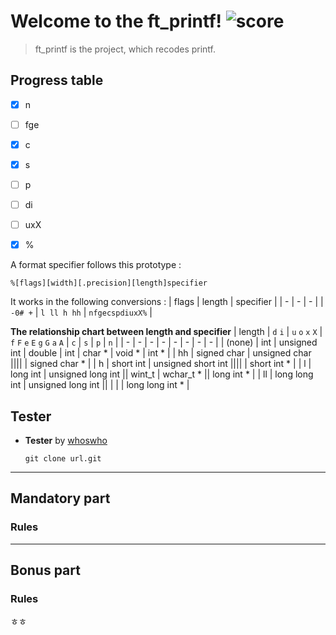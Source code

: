 # Welcome to the ft_printf! ![score](https://img.shields.io/badge/0/100-5cb85c?style=for-the-badge) 
> ft_printf is the project, which recodes printf.

## Progress table
- [x] n
- [ ] fge
- [x] c
- [x] s
- [ ] p
- [ ] di
- [ ] uxX
- [x] %


A format specifier follows this prototype :  

```
%[flags][width][.precision][length]specifier
```
It works in the following conversions :
| flags | length | specifier |
| - | - | - |
| `-0# +` | `l ll h hh` | `nfgecspdiuxX%` |

**The relationship chart between length and specifier**
| length | `d` `i` | `u` `o` `x` `X` | `f` `F` `e` `E` `g` `G` `a` `A` | `c` | `s` | `p` | `n` |
|    -   |    -    |        -        |                -                |  -  |  -  |  -  |  -  |
| (none) | int | unsigned int | double | int | char * | void * | int * |
|   hh   | signed char | unsigned char ||||                    | signed char * |
|    h   | short int | unsigned short int ||||                 | short int * |
|    l   | long int | unsigned long int || wint_t | wchar_t * || long int * |
|   ll   | long long int | unsigned long int || | | | long long int * |


## Tester

- **Tester** by [whoswho](links)  

    ```shell
    git clone url.git
    ```



---

## Mandatory part

### Rules


---

## Bonus part


### Rules

ㅎㅎ